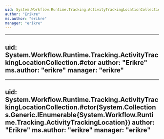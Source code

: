 ```yaml
---
uid: System.Workflow.Runtime.Tracking.ActivityTrackingLocationCollection
author: "Erikre"
ms.author: "erikre"
manager: "erikre"
---
```


---
uid: System.Workflow.Runtime.Tracking.ActivityTrackingLocationCollection.#ctor
author: "Erikre"
ms.author: "erikre"
manager: "erikre"
---

---
uid: System.Workflow.Runtime.Tracking.ActivityTrackingLocationCollection.#ctor(System.Collections.Generic.IEnumerable{System.Workflow.Runtime.Tracking.ActivityTrackingLocation})
author: "Erikre"
ms.author: "erikre"
manager: "erikre"
---
